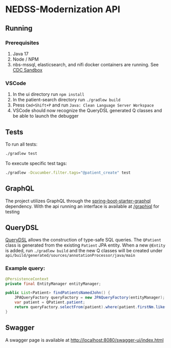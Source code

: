 # NEDSS-Modernization API

## Running

### Prerequisites

1. Java 17
1. Node / NPM
1. nbs-mssql, elasticsearch, and nifi docker containers are running. See [CDC Sandbox](../../cdc-sandbox/README.md)

### VSCode

1. In the ui directory run `npm install`
1. In the patient-search directory run `./gradlew build`
1. Press `Cmd+Shift+P` and run `Java: Clean Language Server Workspace`
1. VSCode should now recognize the QueryDSL generated Q classes and be able to launch the debugger

## Tests

To run all tests:

```bash
./gradlew test
```

To execute specific test tags:

```bash
./gradlew -Dcucumber.filter.tags="@patient_create" test
```

## GraphQL

The project utilizes GraphQL through the [spring-boot-starter-graphql](https://docs.spring.io/spring-graphql/docs/current/reference/html/) dependency. With the api running an interface is available at [/graphiql](http://localhost:8080/graphiql?path=/graphql#) for testing

## QueryDSL

[QueryDSL](https://github.com/querydsl/querydsl) allows the construction of type-safe SQL queries. The `QPatient` class is generated from the existing `Patient` JPA entity. When a new `@Entity` is added, run `./gradlew build` and the new Q classes will be created under `api/build/generated/sources/annotationProcessor/java/main`

### Example query:

```java
@PersistenceContext
private final EntityManager entityManager;

public List<Patient> findPatientsNamedJohn() {
    JPAQueryFactory queryFactory = new JPAQueryFactory(entityManager);
    var patient = QPatient.patient;
    return queryFactory.selectFrom(patient).where(patient.firstNm.like("John")).fetch();
}
```

## Swagger

A swagger page is available at [http://localhost:8080/swagger-ui/index.html](http://localhost:8080/swagger-ui/index.html)

